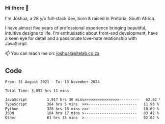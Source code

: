 ### Hi there 👋

I'm Joshua, a 28 y/o full-stack dev, born & raised in Pretoria, South Africa. 

I have almost five years of professional experience bringing beautiful, intuitive designs to life. I'm enthusiastic about front-end development, have a keen eye for detail and a passionate love-hate relationship with JavaScript.

📫 You can reach me on: joshua@sitelab.co.za

## **Code**

<!--START_SECTION:waka-->

```txt
From: 31 August 2021 - To: 13 November 2024

Total Time: 3,052 hrs 11 mins

JavaScript         1,917 hrs 30 mins>>>>>>>>>>>>>>>>---------   62.82 %
TypeScript         364 hrs 5 mins  >>>----------------------   11.93 %
Python             326 hrs 15 mins >>>----------------------   10.69 %
JSON               104 hrs 17 mins >------------------------   03.42 %
Other              61 hrs 33 mins  >------------------------   02.02 %
```

<!--END_SECTION:waka-->
